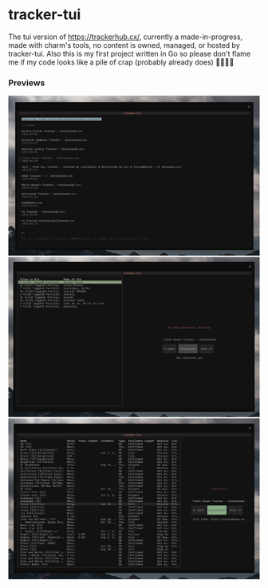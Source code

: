# tracker-tui

The tui version of https://trackerhub.cx/, currently a made-in-progress, made with charm's tools, no content is owned, managed, or hosted by tracker-tui. Also this is my first project written in Go so please don't flame me if my code looks like a pile of crap (probably already does) 🙏🙏🙏🙏

### Previews

![unreleased csv's](/assets/trackertuifilebrowser.png)
![eras view](/assets/trackertuiplayerview.png)
![eras songs view](/assets/trackertuiplayerview1.png)

